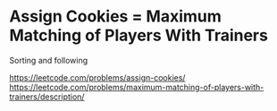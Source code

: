 # Assign Cookies =  Maximum Matching of Players With Trainers

Sorting and following

https://leetcode.com/problems/assign-cookies/
https://leetcode.com/problems/maximum-matching-of-players-with-trainers/description/
